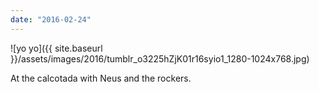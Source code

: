 ```yaml
---
date: "2016-02-24"
---
```


![yo yo]({{ site.baseurl }}/assets/images/2016/tumblr_o3225hZjK01r16syio1_1280-1024x768.jpg)

At the calcotada with Neus and the rockers.
